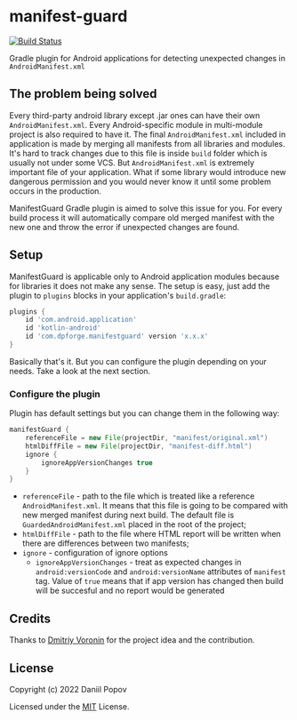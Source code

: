 # manifest-guard
[![Build Status](https://travis-ci.com/int02h/manifest-guard.svg?branch=main)](https://travis-ci.com/github/int02h/manifest-guard)

Gradle plugin for Android applications for detecting unexpected changes in `AndroidManifest.xml`

## The problem being solved
Every third-party android library except .jar ones can have their own `AndroidManifest.xml`. Every Android-specific module in multi-module project is also required to have it. The final
`AndroidManifest.xml` included in application is made by merging all manifests from all libraries and modules. It's hard to track changes due to this file is inside `build` folder which is usually not under some VCS. But `AndroidManifest.xml` is extremely important file of your application. What if some library would introduce new dangerous permission and you would never know it until some problem occurs in the production.

ManifestGuard Gradle plugin is aimed to solve this issue for you. For every build process it will automatically compare old merged manifest with the new one and throw the error if unexpected changes are found.

## Setup
ManifestGuard is applicable only to Android application modules because for libraries it does not make any sense. The setup is easy, just add the plugin to `plugins` blocks in your application's `build.gradle`:
```groovy
plugins {  
	id 'com.android.application'
	id 'kotlin-android'
	id 'com.dpforge.manifestguard' version 'x.x.x'
}
```
Basically that's it. But you can configure the plugin depending on your needs. Take a look at the next section.

### Configure the plugin
Plugin has default settings but you can change them in the following way:
```groovy
manifestGuard {
	referenceFile = new File(projectDir, "manifest/original.xml")
	htmlDiffFile = new File(projectDir, "manifest-diff.html")
	ignore {
		ignoreAppVersionChanges true
	}
}
```

* `referenceFile` - path to the file which is treated like a reference `AndroidManifest.xml`. It means that this file is going to be compared with new merged manifest during next build. The default file is `GuardedAndroidManifest.xml` placed in the root of the project;
* `htmlDiffFile` - path to the file where HTML report will be written when there are differences between two manifests;
* `ignore` - configuration of ignore options
    * `ignoreAppVersionChanges` - treat as expected changes in `android:versionCode` and `android:versionName` attributes of `manifest` tag. Value of `true` means that if app version has changed then build will be succesful and no report would be generated

## Credits
Thanks to [Dmitriy Voronin](https://github.com/dsvoronin) for the project idea and the contribution.

## License

Copyright (c) 2022 Daniil Popov

Licensed under the [MIT](LICENSE) License.
